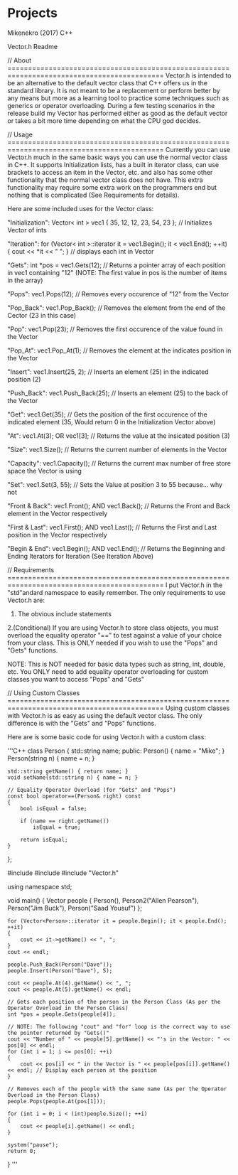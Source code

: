 # Projects
Mikenekro (2017)
C++

Vector.h Readme

// About ============================================================================================
Vector.h is intended to be an alternative to the default vector class that C++ offers us in the standard library. 
It is not meant to be a replacement or perform better by any means but more as a learning tool to practice some techniques 
such as generics or operator overloading. During a few testing scenarios in the release build my Vector has performed
either as good as the default vector or takes a bit more time depending on what the CPU god decides.

// Usage ============================================================================================
Currently you can use Vector.h much in the same basic ways you can use the normal vector class in C++. It supports Initialization lists,
has a built in iterator class, can use brackets to access an item in the Vector, etc. and also has some other functionality that the
normal vector class does not have. This extra functionality may require some extra work on the programmers end but nothing that
is complicated (See Requirements for details).

Here are some included uses for the Vector class:

"Initialization":   Vector< int > vec1 { 35, 12, 12, 23, 54, 23 }; // Initializes Vector of ints

"Iteration":        for (Vector< int >::iterator it = vec1.Begin(); it < vec1.End(); ++it) 
                    { cout << *it << " "; } // displays each int in Vector

"Gets":         int *pos = vec1.Gets(12); // Returns a pointer array of each position in vec1 containing "12" (NOTE: The first value in pos is the number of items in the array)

"Pops":         vec1.Pops(12); // Removes every occurence of "12" from the Vector

"Pop_Back":     vec1.Pop_Back(); // Removes the element from the end of the Cector (23 in this case)

"Pop":          vec1.Pop(23); // Removes the first occurence of the value found in the Vector

"Pop_At":       vec1.Pop_At(1); // Removes the element at the indicates position in the Vector

"Insert":       vec1.Insert(25, 2); // Inserts an element (25) in the indicated position (2)

"Push_Back":    vec1.Push_Back(25); // Inserts an element (25) to the back of the Vector

"Get":          vec1.Get(35); // Gets the position of the first occurence of the indicated element (35, Would return 0 in the Initialization Vector above)

"At":           vec1.At(3); OR vec1[3]; // Returns the value at the insicated position (3)

"Size":         vec1.Size(); // Returns the current number of elements in the Vector

"Capacity":     vec1.Capacity(); // Returns the current max number of free store space the Vector is using

"Set":          vec1.Set(3, 55); // Sets the Value at position 3 to 55 because... why not

"Front & Back": vec1.Front(); AND vec1.Back(); // Returns the Front and Back element in the Vector respectively

"First & Last": vec1.First(); AND vec1.Last(); // Returns the First and Last position in the Vector respectively

"Begin & End":  vec1.Begin(); AND vec1.End(); // Returns the Beginning and Ending Iterators for Iteration (See Iteration Above)



// Requirements ============================================================================================
I put Vector.h in the "std"andard namespace to easily remember. 
The only requirements to use Vector.h are:
1. The obvious include statements

2.(Conditional) If you are using Vector.h to store class objects, you must overload the equality operator "==" to test against a value
of your choice from your class. This is ONLY needed if you wish to use the "Pops" and "Gets" functions.

NOTE: This is NOT needed for basic data types such as string, int, double, etc. You ONLY need to add equality operator overloading
for custom classes you want to access "Pops" and "Gets"

// Using Custom Classes ============================================================================================
Using custom classes with Vector.h is as easy as using the default vector class. The only difference is with the "Gets" and "Pops" functions.

Here are is some basic code for using Vector.h with a custom class:

'''C++
class Person
{
	std::string name;
public:
	Person() { name = "Mike"; }
	Person(string n) { name = n; }
	
	std::string getName() { return name; }
	void setName(std::string n) { name = n; }
	
	// Equality Operator Overload (for "Gets" and "Pops")
	const bool operator==(Person& right) const
	{
		bool isEqual = false;
		
		if (name == right.getName())
			isEqual = true;
	
		return isEqual;
	}
};

#include <iostream>
#include <string>
#include "Vector.h"

using namespace std;

void main()
{
	Vector<Person> people { Person(), Person2("Allen Pearson"), Person("Jim Buck"), Person("Saad Yousuf") };

	for (Vector<Person>::iterator it = people.Begin(); it < people.End(); ++it)
	{
		cout << it->getName() << ", ";
	}
	cout << endl;

	people.Push_Back(Person("Dave"));
	people.Insert(Person("Dave"), 5);
	
	cout << people.At(4).getName() << ", ";
	cout << people.At(5).getName() << endl;

	// Gets each position of the person in the Person Class (As per the Operator Overload in the Person Class)
	int *pos = people.Gets(people[4]);

	// NOTE: The following "cout" and "for" loop is the correct way to use the pointer returned by "Gets()"
	cout << "Number of " << people[5].getName() << "'s in the Vector: " << pos[0] << endl;
	for (int i = 1; i <= pos[0]; ++i)
	{
		cout << pos[i] << " in the Vector is " << people[pos[i]].getName() << endl; // Display each person at the position
	}

	// Removes each of the people with the same name (As per the Operator Overload in the Person Class)
	people.Pops(people.At(pos[1]));

	for (int i = 0; i < (int)people.Size(); ++i)
	{
		cout << people[i].getName() << endl;
	}

	system("pause");
    return 0;
}
'''




